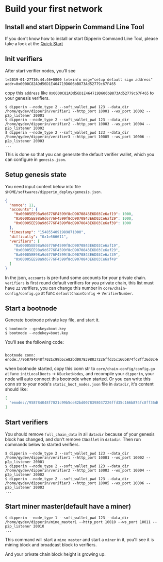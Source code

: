 # Build your first network

## Install and start Dipperin Command Line Tool

If you don't know how to install or start Dipperin Command Line Tool, please take a look at the [Quick Start](../develop/quickstart)

## Init verifiers

After start verifier nodes, you'll see

```shell
t=2019-01-27T10:44:46+0800 lvl=info msg="setup default sign address" addr=0x0000C82ADd56D1E464719D606bB873Ad52779c67F465
```

copy this `address` like `0x0000C82ADd56D1E464719D606bB873Ad52779c67F465` to your genesis verifiers.

```shell
$ dipperin --node_type 2 --soft_wallet_pwd 123 --data_dir /home/qydev/dipperin/verifier1 --http_port 10001 --ws_port 10002 --p2p_listener 20001
$ dipperin --node_type 2 --soft_wallet_pwd 123 --data_dir /home/qydev/dipperin/verifier2 --http_port 10003 --ws_port 10004 --p2p_listener 20002
$ dipperin --node_type 2 --soft_wallet_pwd 123 --data_dir /home/qydev/dipperin/verifier3 --http_port 10005 --ws_port 10006 --p2p_listener 20003
...
```

This is done so that you can generate the default verifier wallet, which you can configure in `genesis.json`.

## Setup genesis state

You need input content below into file `$HOME/softwares/dipperin_deploy/genesis.json`.

```json
{
  "nonce": 11,
  "accounts": {
    "0x00005EE98a9d6776F4599f8cD9070843E6D03Ce6af19": 1000,
    "0x00005EE98a9d6776F4599f8cD9070843E6D03Ce6af29": 1000,
    "0x00005EE98a9d6776F4599f8cD9070843E6D03Ce6af39": 1000
  },
  "timestamp": "1548554091989871000",
  "difficulty": "0x1e566611",
  "verifiers": [
    "0x00005EE98a9d6776F4599f8cD9070843E6D03Ce6af19",
    "0x00005EE98a9d6776F4599f8cD9070843E6D03Ce6af29",
    "0x00005EE98a9d6776F4599f8cD9070843E6D03Ce6af39",
    "0x00005EE98a9d6776F4599f8cD9070843E6D03Ce6af49"
  ]
}
```

In the json, `accounts` is pre-fund some accounts for your private chain. `verifiers` is first round default verifiers for you private chain, this list must have `22` verifiers, you can change this number in `core/chain-config/config.go` at func `defaultChainConfig` -> `VerifierNumber`.

## Start a bootnode

Generate bootnode private key file, and start it.

```shell
$ bootnode --genkey=boot.key
$ bootnode --nodekey=boot.key
```

You'll see the following code:

```

bootnode conn: enode://958784048f7021c99b5ce82bd0078398037226ffd35c166b874fc8ff36d0c4e07e0a2a28eb02b6d993ec8b652f79a9bf79725fcf7ba754bf4c2f670f330b9080@127.0.0.1:30301
```

when bootnode started, copy this conn str to `core/chain-config/config.go` at func `initLocalBoots` -> `KBucketNodes`,
and recompile your `dipperin`, your node will auto connect this bootnode when started.
Or you can write this conn str to your node's `static_boot_nodes.json` file in `datadir`, it's content should like:

```json
[
  "enode://958784048f7021c99b5ce82bd0078398037226ffd35c166b874fc8ff36d0c4e07e0a2a28eb02b6d993ec8b652f79a9bf79725fcf7ba754bf4c2f670f330b9080@127.0.0.1:30301"
]
```

## Start verifiers

You should remove `full_chain_data` in all `datadir` because of your genesis block has changed, and don't remove `CSWallet` in `datadir`.
Then run commands below to started verifiers.

```shell
$ dipperin --node_type 2 --soft_wallet_pwd 123 --data_dir /home/qydev/dipperin/verifier1 --http_port 10001 --ws_port 10002 --p2p_listener 20001
$ dipperin --node_type 2 --soft_wallet_pwd 123 --data_dir /home/qydev/dipperin/verifier2 --http_port 10003 --ws_port 10004 --p2p_listener 20002
$ dipperin --node_type 2 --soft_wallet_pwd 123 --data_dir /home/qydev/dipperin/verifier3 --http_port 10005 --ws_port 10006 --p2p_listener 20003
...
```

## Start miner master(default have a miner)

```shell
$ dipperin --node_type 1 --soft_wallet_pwd 123 --data_dir /home/qydev/dipperin/mine_master1 --http_port 10010 --ws_port 10011 --p2p_listener 20010
...
```

This command will start a `mine master` and start a `miner` in it, you'll see it is mining block and broadcast block to verifiers.

And your private chain block height is growing up.

